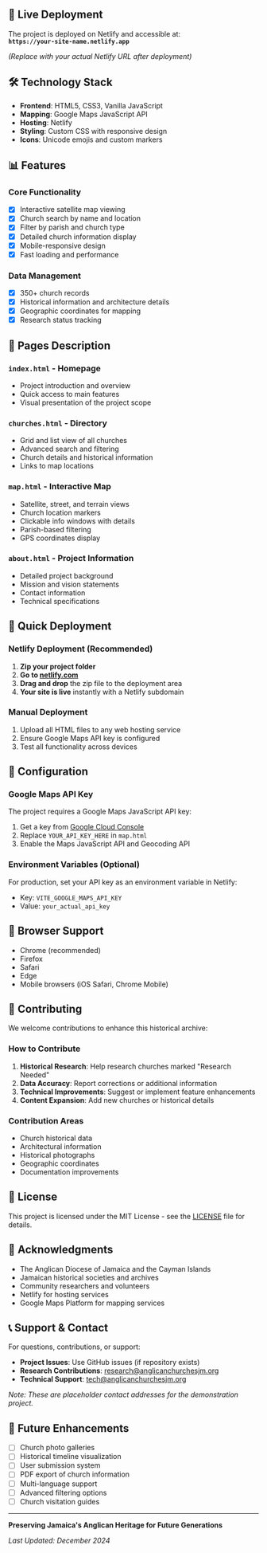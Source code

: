 
## 🚀 Live Deployment

The project is deployed on Netlify and accessible at:  
**`https://your-site-name.netlify.app`**

*(Replace with your actual Netlify URL after deployment)*

## 🛠️ Technology Stack

- **Frontend**: HTML5, CSS3, Vanilla JavaScript
- **Mapping**: Google Maps JavaScript API
- **Hosting**: Netlify
- **Styling**: Custom CSS with responsive design
- **Icons**: Unicode emojis and custom markers

## 📊 Features

### Core Functionality
- [x] Interactive satellite map viewing
- [x] Church search by name and location
- [x] Filter by parish and church type
- [x] Detailed church information display
- [x] Mobile-responsive design
- [x] Fast loading and performance

### Data Management
- [x] 350+ church records
- [x] Historical information and architecture details
- [x] Geographic coordinates for mapping
- [x] Research status tracking

## 🎯 Pages Description

### `index.html` - Homepage
- Project introduction and overview
- Quick access to main features
- Visual presentation of the project scope

### `churches.html` - Directory
- Grid and list view of all churches
- Advanced search and filtering
- Church details and historical information
- Links to map locations

### `map.html` - Interactive Map
- Satellite, street, and terrain views
- Church location markers
- Clickable info windows with details
- Parish-based filtering
- GPS coordinates display

### `about.html` - Project Information
- Detailed project background
- Mission and vision statements
- Contact information
- Technical specifications

## 🚀 Quick Deployment

### Netlify Deployment (Recommended)
1. **Zip your project folder**
2. **Go to [netlify.com](https://netlify.com)**
3. **Drag and drop** the zip file to the deployment area
4. **Your site is live** instantly with a Netlify subdomain

### Manual Deployment
1. Upload all HTML files to any web hosting service
2. Ensure Google Maps API key is configured
3. Test all functionality across devices

## 🔧 Configuration

### Google Maps API Key
The project requires a Google Maps JavaScript API key:

1. Get a key from [Google Cloud Console](https://console.cloud.google.com)
2. Replace `YOUR_API_KEY_HERE` in `map.html`
3. Enable the Maps JavaScript API and Geocoding API

### Environment Variables (Optional)
For production, set your API key as an environment variable in Netlify:
- Key: `VITE_GOOGLE_MAPS_API_KEY`
- Value: `your_actual_api_key`

## 📱 Browser Support

- Chrome (recommended)
- Firefox
- Safari
- Edge
- Mobile browsers (iOS Safari, Chrome Mobile)

## 🤝 Contributing

We welcome contributions to enhance this historical archive:

### How to Contribute
1. **Historical Research**: Help research churches marked "Research Needed"
2. **Data Accuracy**: Report corrections or additional information
3. **Technical Improvements**: Suggest or implement feature enhancements
4. **Content Expansion**: Add new churches or historical details

### Contribution Areas
- Church historical data
- Architectural information
- Historical photographs
- Geographic coordinates
- Documentation improvements

## 📄 License

This project is licensed under the MIT License - see the [LICENSE](LICENSE) file for details.

## 🙏 Acknowledgments

- The Anglican Diocese of Jamaica and the Cayman Islands
- Jamaican historical societies and archives
- Community researchers and volunteers
- Netlify for hosting services
- Google Maps Platform for mapping services

## 📞 Support & Contact

For questions, contributions, or support:

- **Project Issues**: Use GitHub issues (if repository exists)
- **Research Contributions**: research@anglicanchurchesjm.org
- **Technical Support**: tech@anglicanchurchesjm.org

*Note: These are placeholder contact addresses for the demonstration project.*

## 🔄 Future Enhancements

- [ ] Church photo galleries
- [ ] Historical timeline visualization
- [ ] User submission system
- [ ] PDF export of church information
- [ ] Multi-language support
- [ ] Advanced filtering options
- [ ] Church visitation guides

---

**Preserving Jamaica's Anglican Heritage for Future Generations**

*Last Updated: December 2024*